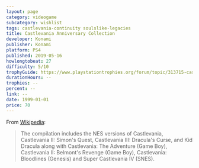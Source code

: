 ```yaml
---
layout: page
category: videogame
subcategory: wishlist
tags: castlevania-continuity soulslike-legacies
title: Castlevania Anniversary Collection
developer: Konami
publisher: Konami
platform: PS4
published: 2019-05-16
howlongtobeat: 27
difficulty: 5/10
trophyGuide: https://www.playstationtrophies.org/forum/topic/313715-castlevania-anniversary-collection-na-trophy-guide-and-roadmap/
durationHours: --
trophies: --
percent: --
link: --
date: 1999-01-01
price: 70
---
```


From [Wikipedia](https://en.wikipedia.org/wiki/List_of_Castlevania_media#Compilations_and_collections):

> The compilation includes the NES versions of Castlevania, Castlevania II: Simon's Quest, Castlevania III: Dracula's Curse, and Kid Dracula along with Castlevania: The Adventure (Game Boy), Castlevania II: Belmont's Revenge (Game Boy), Castlevania: Bloodlines (Genesis) and Super Castlevania IV (SNES).
